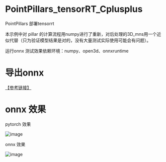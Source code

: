 # PointPillars_tensorRT_Cplusplus
PointPillars 部署tensorrt

本示例中对 pillar 的计算流程用numpy进行了重新，对后处理的3D_mns用一个近似代替（只为验证模型结果是对的，没有大量测试实际使用可能会有问题）。

运行onnx 测试效果依赖环境：numpy、open3d、onnxruntime


# 导出onnx 

[【参考链接】](https://github.com/zhulf0804/PointPillars/tree/feature/deployment)

# onnx 效果

pytorch 效果

![image](https://github.com/user-attachments/assets/1e4887d6-c7da-421a-81ea-70c8403401cf)


onnx 效果

![image](https://github.com/user-attachments/assets/0213f7f8-8459-4eed-a737-bb6c995058f6)
